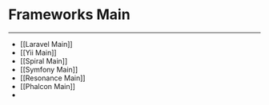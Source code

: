 # Frameworks Main
***
- [[Laravel Main]]
- [[Yii Main]]
- [[Spiral Main]]
- [[Symfony Main]]
- [[Resonance Main]]
- [[Phalcon Main]]
- 